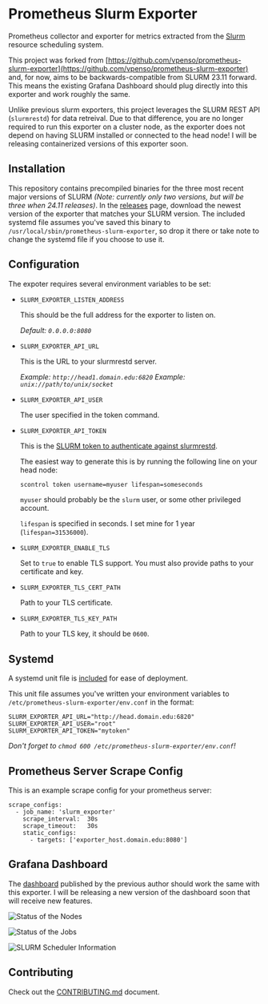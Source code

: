 # Prometheus Slurm Exporter

Prometheus collector and exporter for metrics extracted from the [Slurm](https://slurm.schedmd.com/overview.html) resource scheduling system.

This project was forked from [https://github.com/vpenso/prometheus-slurm-exporter](https://github.com/vpenso/prometheus-slurm-exporter) and, for now, aims to be backwards-compatible from SLURM 23.11 forward.
This means the existing Grafana Dashboard should plug directly into this exporter and work roughly the same.

Unlike previous slurm exporters, this project leverages the SLURM REST API (`slurmrestd`) for data retreival.
Due to that difference, you are no longer required to run this exporter on a cluster node, as the exporter does not depend on having SLURM installed or connected to the head node!
I will be releasing containerized versions of this exporter soon.

## Installation

This repository contains precompiled binaries for the three most recent major versions of SLURM _(Note: currently only two versions, but will be three when 24.11 releases)_.
In the [releases](https://github.com/lcrownover/prometheus-slurm-exporter/releases) page, download the newest version of the exporter that matches your SLURM version.
The included systemd file assumes you've saved this binary to `/usr/local/sbin/prometheus-slurm-exporter`, so drop it there or take note to change the systemd file if you choose to use it.

## Configuration

The expoter requires several environment variables to be set:

* `SLURM_EXPORTER_LISTEN_ADDRESS`

  This should be the full address for the exporter to listen on.

  _Default: `0.0.0.0:8080`_

* `SLURM_EXPORTER_API_URL`

  This is the URL to your slurmrestd server.

  _Example: `http://head1.domain.edu:6820`_
  _Example: `unix://path/to/unix/socket`_

* `SLURM_EXPORTER_API_USER`

  The user specified in the token command.

* `SLURM_EXPORTER_API_TOKEN`

  This is the [SLURM token to authenticate against slurmrestd](https://slurm.schedmd.com/jwt.html).

  The easiest way to generate this is by running the following line on your head node:

  ```bash
  scontrol token username=myuser lifespan=someseconds
  ```

  `myuser` should probably be the `slurm` user, or some other privileged account.

  `lifespan` is specified in seconds. I set mine for 1 year (`lifespan=31536000`).

* `SLURM_EXPORTER_ENABLE_TLS`

  Set to `true` to enable TLS support. You must also provide paths to your certificate and key.

* `SLURM_EXPORTER_TLS_CERT_PATH`

  Path to your TLS certificate.

* `SLURM_EXPORTER_TLS_KEY_PATH`

  Path to your TLS key, it should be `0600`.

## Systemd

A systemd unit file is [included](https://github.com/lcrownover/prometheus-slurm-exporter/blob/develop/extras/systemd/prometheus-slurm-exporter.service) for ease of deployment.

This unit file assumes you've written your environment variables to `/etc/prometheus-slurm-exporter/env.conf` in the format:

```
SLURM_EXPORTER_API_URL="http://head.domain.edu:6820"
SLURM_EXPORTER_API_USER="root"
SLURM_EXPORTER_API_TOKEN="mytoken"
```

_Don't forget to `chmod 600 /etc/prometheus-slurm-exporter/env.conf`!_

## Prometheus Server Scrape Config

This is an example scrape config for your prometheus server:

```
scrape_configs:
  - job_name: 'slurm_exporter'
    scrape_interval:  30s
    scrape_timeout:   30s
    static_configs:
      - targets: ['exporter_host.domain.edu:8080']
```

## Grafana Dashboard

The [dashboard](https://grafana.com/dashboards/4323) published by the previous author should work the same with this exporter.
I will be releasing a new version of the dashboard soon that will receive new features.

![Status of the Nodes](images/Node_Status.png)

![Status of the Jobs](images/Job_Status.png)

![SLURM Scheduler Information](images/Scheduler_Info.png)

## Contributing

Check out the [CONTRIBUTING.md](CONTRIBUTING.md) document.
